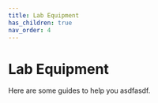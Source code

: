 ```yaml
---
title: Lab Equipment 
has_children: true
nav_order: 4
---
```


# Lab Equipment

Here are some guides to help you asdfasdf.